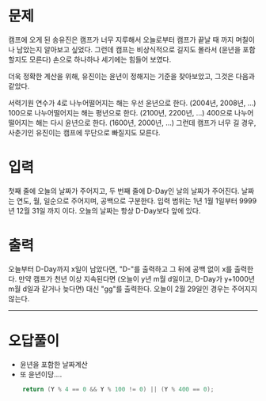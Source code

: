 # 문제
캠프에 오게 된 송유진은 캠프가 너무 지루해서 오늘로부터 캠프가 끝날 때 까지 며칠이나 남았는지 알아보고 싶었다. 그런데 캠프는 비상식적으로 길지도 몰라서 (윤년을 포함할지도 모른다) 손으로 하나하나 세기에는 힘들어 보였다.

더욱 정확한 계산을 위해, 유진이는 윤년이 정해지는 기준을 찾아보았고, 그것은 다음과 같았다.

서력기원 연수가 4로 나누어떨어지는 해는 우선 윤년으로 한다. (2004년, 2008년, …)
100으로 나누어떨어지는 해는 평년으로 한다. (2100년, 2200년, …)
400으로 나누어떨어지는 해는 다시 윤년으로 한다. (1600년, 2000년, …)
그런데 캠프가 너무 길 경우, 사춘기인 유진이는 캠프에 무단으로 빠질지도 모른다.

# 입력
첫째 줄에 오늘의 날짜가 주어지고, 두 번째 줄에 D-Day인 날의 날짜가 주어진다. 날짜는 연도, 월, 일순으로 주어지며, 공백으로 구분한다. 입력 범위는 1년 1월 1일부터 9999년 12월 31일 까지 이다. 오늘의 날짜는 항상 D-Day보다 앞에 있다.

# 출력
오늘부터 D-Day까지 x일이 남았다면, "D-"를 출력하고 그 뒤에 공백 없이 x를 출력한다. 만약 캠프가 천년 이상 지속된다면 (오늘이 y년 m월 d일이고, D-Day가 y+1000년 m월 d일과 같거나 늦다면) 대신 "gg"를 출력한다. 오늘이 2월 29일인 경우는 주어지지 않는다.

--------------------------------------------------------
# 오답풀이
- 윤년을 포함한 날짜계산
- 또 윤년이당....
```cpp
    return (Y % 4 == 0 && Y % 100 != 0) || (Y % 400 == 0);
```
